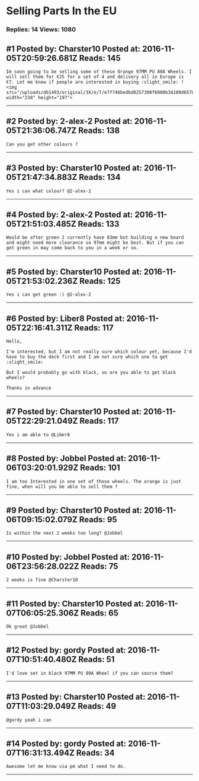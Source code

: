 # Selling Parts In the EU

### Replies: 14 Views: 1080

## \#1 Posted by: Charster10 Posted at: 2016-11-05T20:59:26.681Z Reads: 145

```
Im soon going to be selling some of these Orange 97MM PU 80A Wheels. I will sell them for €25 for a set of 4 and delivery all in Europe is €7. Let me know if people are interested in buying :slight_smile: ! <img src="/uploads/db1493/original/3X/e/7/e7f746bedbd8257300f6980b34189d65703036ef.jpeg" width="238" height="197">
```

---
## \#2 Posted by: 2-alex-2 Posted at: 2016-11-05T21:36:06.747Z Reads: 138

```
Can you get other colours ?
```

---
## \#3 Posted by: Charster10 Posted at: 2016-11-05T21:47:34.883Z Reads: 134

```
Yes i can what colour? @2-alex-2
```

---
## \#4 Posted by: 2-alex-2 Posted at: 2016-11-05T21:51:03.485Z Reads: 133

```
Would be after green I currently have 83mm but building a new board and might need more clearance so 97mm might be best. But if you can get green in may come back to you in a week or so.
```

---
## \#5 Posted by: Charster10 Posted at: 2016-11-05T21:53:02.236Z Reads: 125

```
Yes i can get green :) @2-alex-2
```

---
## \#6 Posted by: Liber8 Posted at: 2016-11-05T22:16:41.311Z Reads: 117

```
Hello,

I'm interested, but I am not really sure which colour yet, because I'd have to buy the deck first and I am not sure which one to get :slight_smile:

But I would probably go with black, so are you able to get black wheels?

Thanks in advance
```

---
## \#7 Posted by: Charster10 Posted at: 2016-11-05T22:29:21.049Z Reads: 117

```
Yes i am able to @Liber8
```

---
## \#8 Posted by: Jobbel Posted at: 2016-11-06T03:20:01.929Z Reads: 101

```
I am too Interested in one set of those wheels. The orange is just fine, when will you be able to sell them ?
```

---
## \#9 Posted by: Charster10 Posted at: 2016-11-06T09:15:02.079Z Reads: 95

```
Is within the next 2 weeks too long? @Jobbel
```

---
## \#10 Posted by: Jobbel Posted at: 2016-11-06T23:56:28.022Z Reads: 75

```
2 weeks is fine @Charster10
```

---
## \#11 Posted by: Charster10 Posted at: 2016-11-07T06:05:25.306Z Reads: 65

```
Ok great @Jobbel
```

---
## \#12 Posted by: gordy Posted at: 2016-11-07T10:51:40.480Z Reads: 51

```
I'd love set in black 97MM PU 80A Wheel if you can source them?
```

---
## \#13 Posted by: Charster10 Posted at: 2016-11-07T11:03:29.049Z Reads: 49

```
@gordy yeah i can
```

---
## \#14 Posted by: gordy Posted at: 2016-11-07T16:31:13.494Z Reads: 34

```
Awesome let me know via pm what I need to do.
```

---
